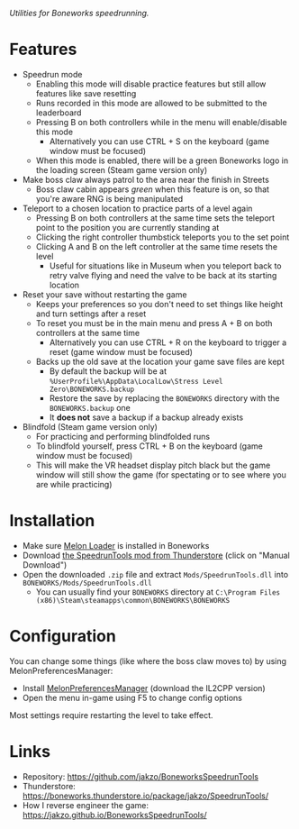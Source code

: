 _Utilities for Boneworks speedrunning._

# Features

- Speedrun mode
  - Enabling this mode will disable practice features but still allow features like save resetting
  - Runs recorded in this mode are allowed to be submitted to the leaderboard
  - Pressing B on both controllers while in the menu will enable/disable this mode
    - Alternatively you can use CTRL + S on the keyboard (game window must be focused)
  - When this mode is enabled, there will be a green Boneworks logo in the loading screen (Steam game version only)
- Make boss claw always patrol to the area near the finish in Streets
  - Boss claw cabin appears _green_ when this feature is on, so that you're aware RNG is being manipulated
- Teleport to a chosen location to practice parts of a level again
  - Pressing B on both controllers at the same time sets the teleport point to the position you are currently standing at
  - Clicking the right controller thumbstick teleports you to the set point
  - Clicking A and B on the left controller at the same time resets the level
    - Useful for situations like in Museum when you teleport back to retry valve flying and need the valve to be back at its starting location
- Reset your save without restarting the game
  - Keeps your preferences so you don't need to set things like height and turn settings after a reset
  - To reset you must be in the main menu and press A + B on both controllers at the same time
    - Alternatively you can use CTRL + R on the keyboard to trigger a reset (game window must be focused)
  - Backs up the old save at the location your game save files are kept
    - By default the backup will be at `%UserProfile%\AppData\LocalLow\Stress Level Zero\BONEWORKS.backup`
    - Restore the save by replacing the `BONEWORKS` directory with the `BONEWORKS.backup` one
    - It **does not** save a backup if a backup already exists
- Blindfold (Steam game version only)
  - For practicing and performing blindfolded runs
  - To blindfold yourself, press CTRL + B on the keyboard (game window must be focused)
  - This will make the VR headset display pitch black but the game window will still show the game (for spectating or to see where you are while practicing)

# Installation

- Make sure [Melon Loader](https://melonwiki.xyz/#/?id=what-is-melonloader) is installed in Boneworks
- Download [the SpeedrunTools mod from Thunderstore](https://boneworks.thunderstore.io/package/jakzo/SpeedrunTools/) (click on "Manual Download")
- Open the downloaded `.zip` file and extract `Mods/SpeedrunTools.dll` into `BONEWORKS/Mods/SpeedrunTools.dll`
  - You can usually find your `BONEWORKS` directory at `C:\Program Files (x86)\Steam\steamapps\common\BONEWORKS\BONEWORKS`

# Configuration

You can change some things (like where the boss claw moves to) by using MelonPreferencesManager:

- Install [MelonPreferencesManager](https://github.com/sinai-dev/MelonPreferencesManager) (download the IL2CPP version)
- Open the menu in-game using F5 to change config options

Most settings require restarting the level to take effect.

# Links

- Repository: https://github.com/jakzo/BoneworksSpeedrunTools
- Thunderstore: https://boneworks.thunderstore.io/package/jakzo/SpeedrunTools/
- How I reverse engineer the game: https://jakzo.github.io/BoneworksSpeedrunTools/
